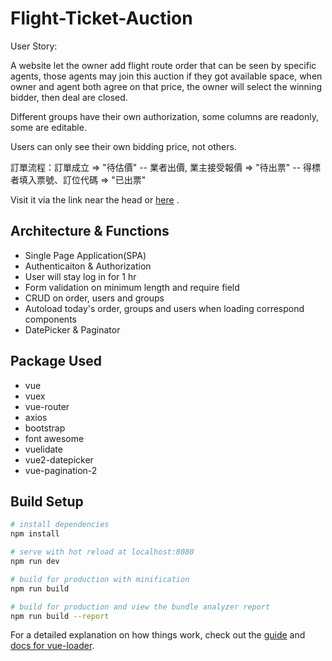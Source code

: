 # Flight-Ticket-Auction

User Story:

A website let the owner add flight route order that can be seen by specific agents, those agents may join this auction if they got available space, when owner and agent both agree on that price, the owner will select the winning bidder, then deal are closed.

Different groups have their own authorization, some columns are readonly, some are editable.

Users can only see their own bidding price, not others.

訂單流程：訂單成立 => "待估價" -- 業者出價, 業主接受報價 => "待出票" -- 得標者填入票號、訂位代碼 => "已出票"

Visit it via the link near the head or <a href="http://ticket-auction.surge.sh/">here</a> .

## Architecture & Functions

<ul>
  <li>Single Page Application(SPA)</li>
  <li>Authenticaiton & Authorization</li>
  <li>User will stay log in for 1 hr</li>
  <li>Form validation on minimum length and require field</li>
  <li>CRUD on order, users and groups</li>
  <li>Autoload today's order, groups and users when loading correspond components</li>
  <li>DatePicker & Paginator</li>
</ul>

## Package Used

<ul>
  <li>vue</li>
  <li>vuex</li>
  <li>vue-router</li>
  <li>axios</li>
  <li>bootstrap</li>
  <li>font awesome</li>
  <li>vuelidate</li>
  <li>vue2-datepicker</li>
  <li>vue-pagination-2</li>
</ul>

## Build Setup

``` bash
# install dependencies
npm install

# serve with hot reload at localhost:8080
npm run dev

# build for production with minification
npm run build

# build for production and view the bundle analyzer report
npm run build --report
```

For a detailed explanation on how things work, check out the [guide](http://vuejs-templates.github.io/webpack/) and [docs for vue-loader](http://vuejs.github.io/vue-loader).
